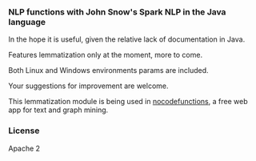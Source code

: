 ### NLP functions with John Snow's Spark NLP in the Java language

In the hope it is useful, given the relative lack of documentation in Java.

Features lemmatization only at the moment, more to come.

Both Linux and Windows environments params are included.

Your suggestions for improvement are welcome.

This lemmatization module is being used in [nocodefunctions](https://nocodefunctions.com), a free web app for text and graph mining.

### License
Apache 2
